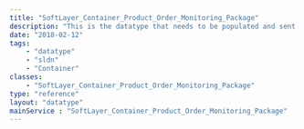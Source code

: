 ```yaml
---
title: "SoftLayer_Container_Product_Order_Monitoring_Package"
description: "This is the datatype that needs to be populated and sent to SoftLayer_Product_Order::placeOrder. This datatype has everything required to place a Monitoring Package order with SoftLayer. This class is no longer available. "
date: "2018-02-12"
tags:
    - "datatype"
    - "sldn"
    - "Container"
classes:
    - "SoftLayer_Container_Product_Order_Monitoring_Package"
type: "reference"
layout: "datatype"
mainService : "SoftLayer_Container_Product_Order_Monitoring_Package"
---
```

